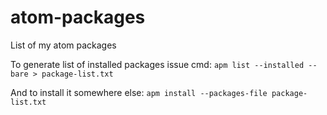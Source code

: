 # atom-packages
List of my atom packages

To generate list of installed packages issue cmd:
`apm list --installed --bare > package-list.txt`

And to install it somewhere else:
`apm install --packages-file package-list.txt`
